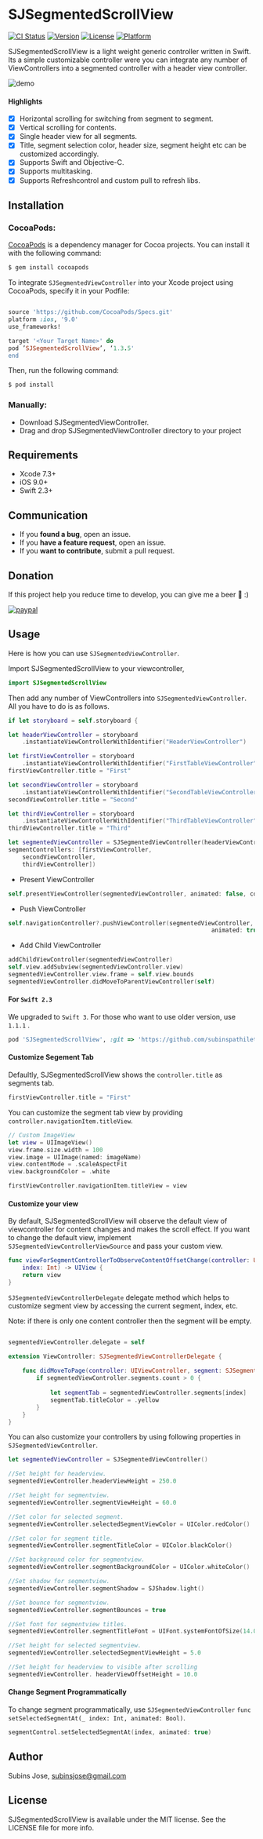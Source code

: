 # SJSegmentedScrollView

[![CI Status](https://img.shields.io/travis/subinspathilettu/SJSegmentedViewController.svg?style=flat)](https://travis-ci.org/subinspathilettu/SJSegmentedViewController)
[![Version](https://img.shields.io/cocoapods/v/SJSegmentedScrollView.svg?style=flat)](http://cocoapods.org/pods/SJSegmentedScrollView)
[![License](https://img.shields.io/cocoapods/l/SJSegmentedScrollView.svg?style=flat)](http://cocoapods.org/pods/SJSegmentedScrollView)
[![Platform](https://img.shields.io/cocoapods/p/SJSegmentedScrollView.svg?style=flat)](http://cocoapods.org/pods/SJSegmentedScrollView)

SJSegmentedScrollView is a light weight generic controller written in Swift. Its a simple customizable controller were you can integrate any number of ViewControllers into a segmented controller with a header view controller.

![demo](https://github.com/subinspathilettu/SJSegmentedViewController/blob/master/new_demo.gif)

#### Highlights

- [x] Horizontal scrolling for switching from segment to segment.
- [x] Vertical scrolling for contents.
- [x] Single header view for all segments.
- [x] Title, segment selection color, header size, segment height etc can be customized accordingly.
- [x] Supports Swift and Objective-C.
- [x] Supports multitasking.
- [x] Supports Refreshcontrol and custom pull to refresh libs.

## Installation

### CocoaPods:

[CocoaPods](http://cocoapods.org) is a dependency manager for Cocoa projects. You can install it with the following command:

```bash
$ gem install cocoapods
```

To integrate `SJSegmentedViewController` into your Xcode project using CocoaPods, specify it in your Podfile:
```ruby

source 'https://github.com/CocoaPods/Specs.git'
platform :ios, '9.0'
use_frameworks!

target '<Your Target Name>' do
pod ’SJSegmentedScrollView’, ‘1.3.5'
end
```

Then, run the following command:

```bash
$ pod install
```

### Manually:

* Download SJSegmentedViewController.
* Drag and drop SJSegmentedViewController directory to your project

## Requirements

- Xcode 7.3+
- iOS 9.0+
- Swift 2.3+

## Communication

- If you **found a bug**, open an issue.
- If you **have a feature request**, open an issue.
- If you **want to contribute**, submit a pull request.

## Donation

If this project help you reduce time to develop, you can give me a beer 🍺 :)

[![paypal](https://www.paypalobjects.com/en_US/i/btn/btn_donateCC_LG.gif)](https://www.paypal.me/SubinsJose)

## Usage

Here is how you can use `SJSegmentedViewController`. 

Import SJSegmentedScrollView to your viewcontroller,

```swift
import SJSegmentedScrollView
```

Then add any number of ViewControllers into `SJSegmentedViewController`. All you have to do is as follows.

```swift
if let storyboard = self.storyboard {

let headerViewController = storyboard
    .instantiateViewControllerWithIdentifier("HeaderViewController")

let firstViewController = storyboard
    .instantiateViewControllerWithIdentifier("FirstTableViewController")
firstViewController.title = "First"

let secondViewController = storyboard
    .instantiateViewControllerWithIdentifier("SecondTableViewController")
secondViewController.title = "Second"

let thirdViewController = storyboard
    .instantiateViewControllerWithIdentifier("ThirdTableViewController")
thirdViewController.title = "Third"

let segmentedViewController = SJSegmentedViewController(headerViewController: headerViewController,
segmentControllers: [firstViewController,
	secondViewController,
	thirdViewController])
```

* Present ViewController
```swift
self.presentViewController(segmentedViewController, animated: false, completion: nil)
```

* Push ViewController
```swift
self.navigationController?.pushViewController(segmentedViewController,
                                                          animated: true)
```

* Add Child ViewController
```swift
addChildViewController(segmentedViewController)
self.view.addSubview(segmentedViewController.view)
segmentedViewController.view.frame = self.view.bounds
segmentedViewController.didMoveToParentViewController(self)
```
#### For `Swift 2.3`
We upgraded to `Swift 3`. For those who want to use older version, use `1.1.1` .

```ruby
pod 'SJSegmentedScrollView', :git => 'https://github.com/subinspathilettu/SJSegmentedViewController.git', :tag => 'v1.1.1'
```
#### Customize Segement Tab
Defaultly, SJSegmentedScrollView shows the `controller.title` as segments tab. 

```swift
firstViewController.title = "First"
```

You can customize the segment tab view by providing `controller.navigationItem.titleView`.

```swift
// Custom ImageView
let view = UIImageView()
view.frame.size.width = 100
view.image = UIImage(named: imageName)
view.contentMode = .scaleAspectFit
view.backgroundColor = .white

firstViewController.navigationItem.titleView = view
```

#### Customize your view
By default, SJSegmentedScrollView will observe the default view of viewcontroller for content 
changes and makes the scroll effect. If you want to change the default view, implement 
`SJSegmentedViewControllerViewSource` and pass your custom view. 

```swift
func viewForSegmentControllerToObserveContentOffsetChange(controller: UIViewController,
    index: Int) -> UIView {
    return view
}
```

`SJSegmentedViewControllerDelegate` delegate method which helps to customize segment view by accessing the current segment, index,
etc. 

Note: if there is only one content controller then the segment will be empty. 

```swift

segmentedViewController.delegate = self

extension ViewController: SJSegmentedViewControllerDelegate {
    
    func didMoveToPage(controller: UIViewController, segment: SJSegmentTab?, index: Int) {
        if segmentedViewController.segments.count > 0 {
            
            let segmentTab = segmentedViewController.segments[index]
            segmentTab.titleColor = .yellow
        }
    }
}
```

You can also customize your controllers by using following properties in `SJSegmentedViewController`.

```swift
let segmentedViewController = SJSegmentedViewController()

//Set height for headerview.
segmentedViewController.headerViewHeight = 250.0

//Set height for segmentview.
segmentedViewController.segmentViewHeight = 60.0

//Set color for selected segment.
segmentedViewController.selectedSegmentViewColor = UIColor.redColor()

//Set color for segment title.
segmentedViewController.segmentTitleColor = UIColor.blackColor()

//Set background color for segmentview.
segmentedViewController.segmentBackgroundColor = UIColor.whiteColor()

//Set shadow for segmentview.
segmentedViewController.segmentShadow = SJShadow.light()

//Set bounce for segmentview.
segmentedViewController.segmentBounces = true

//Set font for segmentview titles.
segmentedViewController.segmentTitleFont = UIFont.systemFontOfSize(14.0)

//Set height for selected segmentview.
segmentedViewController.selectedSegmentViewHeight = 5.0

//Set height for headerview to visible after scrolling
segmentedViewController. headerViewOffsetHeight = 10.0
```

#### Change Segment Programmatically


To change segment programmatically, use `SJSegmentedViewController` `func setSelectedSegmentAt(_ index: Int, animated: Bool)`.

```swift
segmentControl.setSelectedSegmentAt(index, animated: true)
```

## Author

Subins Jose, subinsjose@gmail.com

## License

SJSegmentedScrollView is available under the MIT license. See the LICENSE file for more info.
